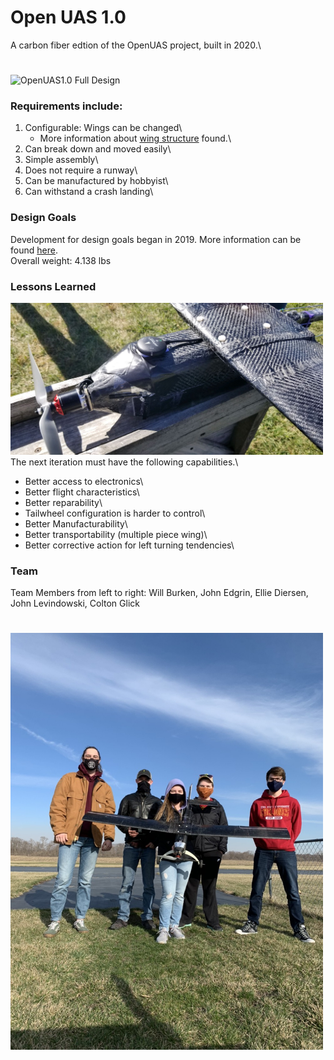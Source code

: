 # Open UAS 1.0 

A carbon fiber edtion of the OpenUAS project, built in 2020.\
#
<img src="./2021-10-17_11-44_1.jpg" alt="OpenUAS1.0 Full Design" style="width:500px;"/>


### Requirements include:

1. Configurable: Wings can be changed\ 
    - More information about [wing structure](../../docs/Legacy/Archive/Structures/wingconstruction.pdf) found.\
2. Can break down and moved easily\
3. Simple assembly\
4. Does not require a runway\
5. Can be manufactured by hobbyist\
6. Can withstand a crash landing\

### Design Goals
Development for design goals began in 2019. More information can be found [here](../../docs/Legacy/Archive/Design/Design_1.pdf).\
Overall weight: 4.138 lbs

### Lessons Learned
<img src="./OpenUAS1.jpeg" alt="OpenUAS 1.0 Completed" style="width:500px;"/>\
The next iteration must have the following capabilities.\
- Better access to electronics\
- Better flight characteristics\
- Better reparability\
- Tailwheel configuration is harder to control\
- Better Manufacturability\
- Better transportability (multiple piece wing)\
- Better corrective action for left turning tendencies\

### Team 
Team Members from left to right: Will Burken, John Edgrin, Ellie Diersen, John Levindowski, Colton Glick
#
<img src="./IMG1455694518271186034.jpg" alt="OpenUAS 1.0 Team" style="width:500px;"/>

